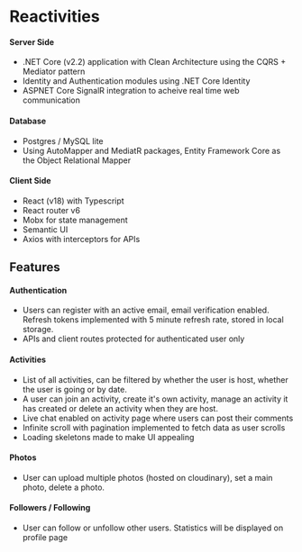 # Reactivities
#### Server Side
- .NET Core (v2.2) application with Clean Architecture using the CQRS + Mediator pattern
- Identity and Authentication modules using .NET Core Identity
- ASPNET Core SignalR integration to acheive real time web communication

#### Database
- Postgres / MySQL lite
- Using AutoMapper and MediatR packages, Entity Framework Core as the Object Relational Mapper

#### Client Side
- React (v18) with Typescript
- React router v6
- Mobx for state management
- Semantic UI
- Axios with interceptors for APIs 


## Features

#### Authentication
- Users can register with an active email, email verification enabled. Refresh tokens implemented with 5 minute refresh rate, stored in local storage.
- APIs and client routes protected for authenticated user only

#### Activities
- List of all activities, can be filtered by whether the user is host, whether the user is going or by date.
- A user can join an activity, create it's own activity, manage an activity it has created or delete an activity when they are host.
- Live chat enabled on activity page where users can post their comments
- Infinite scroll with pagination implemented to fetch data as user scrolls
- Loading skeletons made to make UI appealing

#### Photos
- User can upload multiple photos (hosted on cloudinary), set a main photo, delete a photo. 

#### Followers / Following
- User can follow or unfollow other users. Statistics will be displayed on profile page